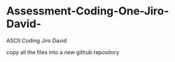 # Assessment-Coding-One-Jiro-David-
ASCII Coding Jiro David 


copy all the files into a new github repository